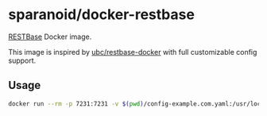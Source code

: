 # sparanoid/docker-restbase

[RESTBase](https://github.com/wikimedia/restbase) Docker image.

This image is inspired by [ubc/restbase-docker](https://github.com/ubc/restbase-docker) with full customizable config support.

## Usage

```bash
docker run --rm -p 7231:7231 -v $(pwd)/config-example.com.yaml:/usr/local/lib/node_modules/restbase/config.yaml --name restbase sparanoid/restbase:latest
```
